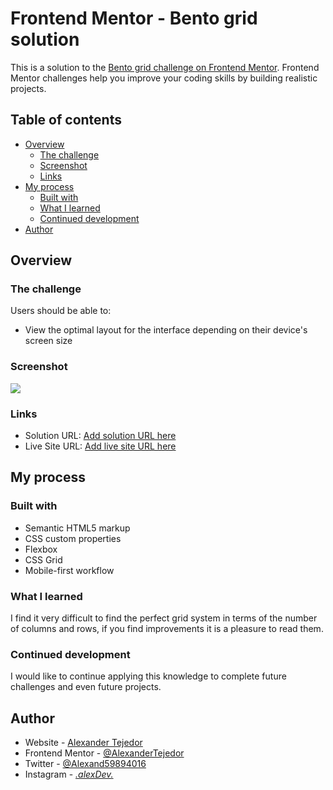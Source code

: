 # Frontend Mentor - Bento grid solution

This is a solution to the [Bento grid challenge on Frontend Mentor](https://www.frontendmentor.io/challenges/bento-grid-RMydElrlOj). Frontend Mentor challenges help you improve your coding skills by building realistic projects. 

## Table of contents

- [Overview](#overview)
  - [The challenge](#the-challenge)
  - [Screenshot](#screenshot)
  - [Links](#links)
- [My process](#my-process)
  - [Built with](#built-with)
  - [What I learned](#what-i-learned)
  - [Continued development](#continued-development)
- [Author](#author)
## Overview

### The challenge

Users should be able to:

- View the optimal layout for the interface depending on their device's screen size

### Screenshot

![](../screencapture-alexandertejedor-github-io-Bento-Grid-2025-02-06-18_42_54.png)

### Links

- Solution URL: [Add solution URL here](https://github.com/AlexanderTejedor/Bento-Grid)
- Live Site URL: [Add live site URL here](https://alexandertejedor.github.io/Bento-Grid/)

## My process

### Built with

- Semantic HTML5 markup
- CSS custom properties
- Flexbox
- CSS Grid
- Mobile-first workflow

### What I learned

I find it very difficult to find the perfect grid system in terms of the number of columns and rows, if you find improvements it is a pleasure to read them.

### Continued development

I would like to continue applying this knowledge to complete future challenges and even future projects.

## Author

- Website - [Alexander Tejedor](https://github.com/AlexanderTejedor)
- Frontend Mentor - [@AlexanderTejedor](https://www.frontendmentor.io/profile/AlexanderTejedor)
- Twitter - [@Alexand59894016](https://x.com/Alexand59894016)
- Instagram - [_.alexDev._](https://www.instagram.com/_.alexdev._/?hl=es)
